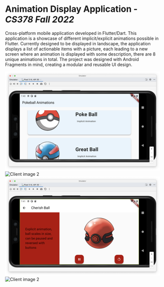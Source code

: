 # Animation Display Application - *CS378 Fall 2022*
Cross-platform mobile application developed in Flutter/Dart. This application
is a showcase of different implicit/explicit animations possible in Flutter.
Currently designed to be displayed in landscape, the application displays a
list of actionable items with a picture, each leading to a new screen where an
animation is displayed with some description, there are 8 unique animations in
total. The project was designed with Android Fragments in mind, creating a
modular and reusable UI design.

<img src="/project_images/list1.png" alt="Client image 1" width=600>
<img src="/ProjectImages/list2.png" alt="Client image 2" width=600>
<img src="/project_images/animation1.png" alt="Client image 1" width=600>
<img src="/ProjectImages/animation2.png" alt="Client image 2" width=600>
